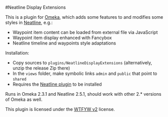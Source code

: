 #Neatline Display Extensions

This is a plugin for [Omeka](http://omeka.org/), which adds some features to and modifies some styles in [Neatline](http://neatline.org/), e.g.:
* Waypoint item content can be loaded from external file via JavaScript
* Waypoint item display enhanced with Fancybox
* Neatline timeline and waypoints style adaptations

Installation:
* Copy sources to `plugins/NeatlineDisplayExtensions` (alternatively, unzip the release Zip there)
* In the `views` folder, make symbolic links `admin` and `public` that point to `shared`
* Requires the [Neatline plugin](https://omeka.org/add-ons/plugins/neatline/) to be installed

Runs in Omeka 2.3.1 and Neatline 2.5.1, should work with other 2.* versions of Omeka as well.

This plugin is licensed under the [WTFYW v2](http://www.wtfpl.net/txt/copying/) license.